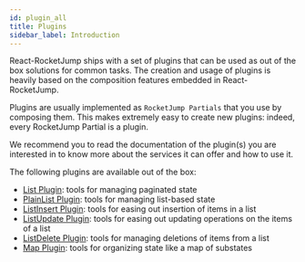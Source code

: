 ```yaml
---
id: plugin_all
title: Plugins
sidebar_label: Introduction
---
```



React-RocketJump ships with a set of plugins that can be used as out of the box solutions for common tasks. The creation and usage of plugins is heavily based on the composition features embedded in React-RocketJump.

Plugins are usually implemented as `RocketJump Partials` that you use by composing them. This makes extremely easy to create new plugins: indeed, every RocketJump Partial is a plugin.

We recommend you to read the documentation of the plugin(s) you are interested in to know more about the services it can offer and how to use it.

The following plugins are available out of the box:

* [List Plugin](plugin_list.md): tools for managing paginated state
* [PlainList Plugin](plugin_plain_list.md): tools for managing list-based state
* [ListInsert Plugin](plugin_list_insert.md): tools for easing out insertion of items in a list
* [ListUpdate Plugin](plugin_list_update.md): tools for easing out updating operations on the items of a list
* [ListDelete Plugin](plugin_list_delete.md): tools for managing deletions of items from a list
* [Map Plugin](plugin_map.md): tools for organizing state like a map of substates